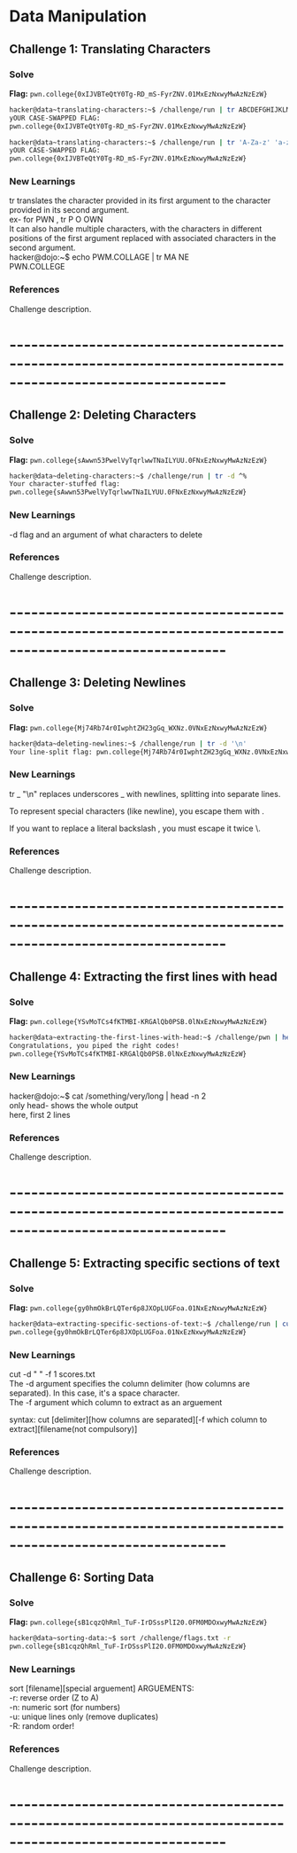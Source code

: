 # Data Manipulation

## Challenge 1: Translating Characters


### Solve

**Flag:** `pwn.college{0xIJVBTeQtY0Tg-RD_mS-FyrZNV.01MxEzNxwyMwAzNzEzW}  `

```bash
hacker@data~translating-characters:~$ /challenge/run | tr ABCDEFGHIJKLMNOPQRSTUVWXYZabcdefghijklmnopqrstuvwxyz abcdefghijklmnopqrstuvwxyzABCDEFGHIJKLMNOPQRSTUVWXYZ
yOUR CASE-SWAPPED FLAG:
pwn.college{0xIJVBTeQtY0Tg-RD_mS-FyrZNV.01MxEzNxwyMwAzNzEzW}

hacker@data~translating-characters:~$ /challenge/run | tr 'A-Za-z' 'a-zA-Z'
yOUR CASE-SWAPPED FLAG:
pwn.college{0xIJVBTeQtY0Tg-RD_mS-FyrZNV.01MxEzNxwyMwAzNzEzW}
```
### New Learnings

 tr translates the character provided in its first argument to the character provided in its second argument.   
ex- for PWN , tr P O
OWN  
It can also handle multiple characters, with the characters in different positions of the first argument replaced with associated characters in the second argument.   
hacker@dojo:~$ echo PWM.COLLAGE | tr MA NE  
PWN.COLLEGE  
  

### References

Challenge description.

# ----------------------------------------------------------------------------------------------------------

## Challenge 2: Deleting Characters


### Solve

**Flag:** `pwn.college{sAwwn53PwelVyTqrlwwTNaILYUU.0FNxEzNxwyMwAzNzEzW}  `

```bash
hacker@data~deleting-characters:~$ /challenge/run | tr -d ^%
Your character-stuffed flag:
pwn.college{sAwwn53PwelVyTqrlwwTNaILYUU.0FNxEzNxwyMwAzNzEzW}
```
### New Learnings
-d flag and an argument of what characters to delete

### References

Challenge description.

# ----------------------------------------------------------------------------------------------------------

## Challenge 3: Deleting Newlines


### Solve

**Flag:** `pwn.college{Mj74Rb74r0IwphtZH23gGq_WXNz.0VNxEzNxwyMwAzNzEzW}`

```bash
hacker@data~deleting-newlines:~$ /challenge/run | tr -d '\n'
Your line-split flag: pwn.college{Mj74Rb74r0IwphtZH23gGq_WXNz.0VNxEzNxwyMwAzNzEzW}
```
### New Learnings
tr _ "\n" replaces underscores _ with newlines, splitting into separate lines.  
 
To represent special characters (like newline), you escape them with \.  

If you want to replace a literal backslash \, you must escape it twice \\.  

### References

Challenge description.

# ----------------------------------------------------------------------------------------------------------

## Challenge 4: Extracting the first lines with head


### Solve

**Flag:** `pwn.college{YSvMoTCs4fKTMBI-KRGAlQb0PSB.0lNxEzNxwyMwAzNzEzW}`

```bash
hacker@data~extracting-the-first-lines-with-head:~$ /challenge/pwn | head -n 7 | /challenge/college
Congratulations, you piped the right codes!
pwn.college{YSvMoTCs4fKTMBI-KRGAlQb0PSB.0lNxEzNxwyMwAzNzEzW}
```
### New Learnings
hacker@dojo:~$ cat /something/very/long | head -n 2  
only head- shows the whole output  
here, first 2 lines  

### References

Challenge description.

# ----------------------------------------------------------------------------------------------------------

## Challenge 5: Extracting specific sections of text


### Solve

**Flag:** `pwn.college{gy0hmOkBrLQTer6p8JXOpLUGFoa.01NxEzNxwyMwAzNzEzW}`

```bash
hacker@data~extracting-specific-sections-of-text:~$ /challenge/run | cut -d " " -f 2 | tr -d "\n"
pwn.college{gy0hmOkBrLQTer6p8JXOpLUGFoa.01NxEzNxwyMwAzNzEzW}
```
### New Learnings
 cut -d " " -f 1 scores.txt  
The -d argument specifies the column delimiter (how columns are separated). In this case, it's a space character.  
The -f argument which column to extract as an arguement 

syntax: cut [delimiter][how columns are separated][-f which column to extract][filename(not compulsory)]

### References

Challenge description.

# ----------------------------------------------------------------------------------------------------------

## Challenge 6: Sorting Data


### Solve

**Flag:** `pwn.college{sB1cqzQhRml_TuF-IrDSssPlI20.0FM0MDOxwyMwAzNzEzW}`

```bash
hacker@data~sorting-data:~$ sort /challenge/flags.txt -r
pwn.college{sB1cqzQhRml_TuF-IrDSssPlI20.0FM0MDOxwyMwAzNzEzW}
```
### New Learnings
sort [filename][special arguement]
ARGUEMENTS:  
-r: reverse order (Z to A)  
-n: numeric sort (for numbers)  
-u: unique lines only (remove duplicates)  
-R: random order!  

### References

Challenge description.

# ----------------------------------------------------------------------------------------------------------